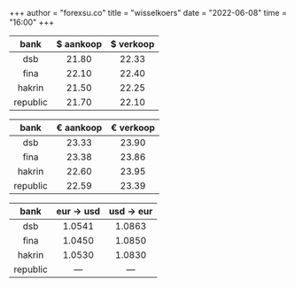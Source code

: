 +++
author = "forexsu.co"
title = "wisselkoers"
date = "2022-06-08"
time = "16:00"
+++

bank|$ aankoop|$ verkoop
:-----:|:-----:|:-----:
dsb  |21.80|22.33
fina  |22.10|22.40
hakrin  |21.50|22.25
republic  |21.70|22.10

bank|€ aankoop|€ verkoop
:-----:|:-----:|:-----:
dsb  |23.33|23.90
fina  |23.38|23.86
hakrin  |22.60|23.95
republic  |22.59|23.39

bank|eur → usd|usd → eur
:-----:|:-----:|:-----:
dsb  |1.0541|1.0863
fina  |1.0450|1.0850
hakrin  |1.0530|1.0830
republic  |—|—
